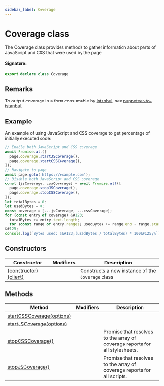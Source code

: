 ```yaml
---
sidebar_label: Coverage
---
```


# Coverage class

The Coverage class provides methods to gather information about parts of JavaScript and CSS that were used by the page.

#### Signature:

```typescript
export declare class Coverage
```

## Remarks

To output coverage in a form consumable by [Istanbul](https://github.com/istanbuljs), see [puppeteer-to-istanbul](https://github.com/istanbuljs/puppeteer-to-istanbul).

## Example

An example of using JavaScript and CSS coverage to get percentage of initially executed code:

```ts
// Enable both JavaScript and CSS coverage
await Promise.all([
  page.coverage.startJSCoverage(),
  page.coverage.startCSSCoverage(),
]);
// Navigate to page
await page.goto('https://example.com');
// Disable both JavaScript and CSS coverage
const [jsCoverage, cssCoverage] = await Promise.all([
  page.coverage.stopJSCoverage(),
  page.coverage.stopCSSCoverage(),
]);
let totalBytes = 0;
let usedBytes = 0;
const coverage = [...jsCoverage, ...cssCoverage];
for (const entry of coverage) &#123;
  totalBytes += entry.text.length;
  for (const range of entry.ranges) usedBytes += range.end - range.start - 1;
&#125;
console.log(`Bytes used: $&#123;(usedBytes / totalBytes) * 100&#125;%`);
```

## Constructors

| Constructor                                                    | Modifiers | Description                                                  |
| -------------------------------------------------------------- | --------- | ------------------------------------------------------------ |
| [(constructor)(client)](./puppeteer.coverage._constructor_.md) |           | Constructs a new instance of the <code>Coverage</code> class |

## Methods

| Method                                                                | Modifiers | Description                                                                 |
| --------------------------------------------------------------------- | --------- | --------------------------------------------------------------------------- |
| [startCSSCoverage(options)](./puppeteer.coverage.startcsscoverage.md) |           |                                                                             |
| [startJSCoverage(options)](./puppeteer.coverage.startjscoverage.md)   |           |                                                                             |
| [stopCSSCoverage()](./puppeteer.coverage.stopcsscoverage.md)          |           | Promise that resolves to the array of coverage reports for all stylesheets. |
| [stopJSCoverage()](./puppeteer.coverage.stopjscoverage.md)            |           | Promise that resolves to the array of coverage reports for all scripts.     |

